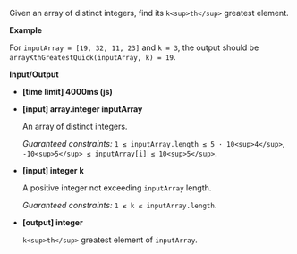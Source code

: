 ﻿Given an array of distinct integers, find its `k<sup>th</sup>` greatest element.

**Example**

For `inputArray = [19, 32, 11, 23]` and `k = 3`, the output should be
`arrayKthGreatestQuick(inputArray, k) = 19`.

**Input/Output**

*   **[time limit] 4000ms (js)**

*   **[input] array.integer inputArray**

    An array of distinct integers.

    _Guaranteed constraints:_
    `1 ≤ inputArray.length ≤ 5 · 10<sup>4</sup>`,
    `-10<sup>5</sup> ≤ inputArray[i] ≤ 10<sup>5</sup>`.

*   **[input] integer k**

    A positive integer not exceeding `inputArray` length.

    _Guaranteed constraints:_
    `1 ≤ k ≤ inputArray.length`.

*   **[output] integer**

    `k<sup>th</sup>` greatest element of `inputArray`.